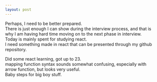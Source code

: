 ```yaml
---
layout: post
---
```


Perhaps, I need to be better prepared.  
There is just enough I can show during the interview process, and that is why I am having hard time moving on to the next phase in interview.  
Today is mainly spent for studying react.  
I need something made in react that can be presented through my github repository.  

Did some react learning, got up to 23.  
mapping function syntax sounds somewhat confusing, especially with arrow function, but looks very useful.  
Baby steps for big boy stuff.  